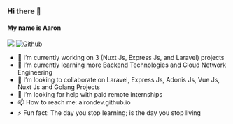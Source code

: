### Hi there 👋
#### My name is Aaron

![](https://visitor-badge.laobi.icu/badge?page_id=Airondev.Airondev)
[![Github](https://img.shields.io/github/followers/CharalambosIoannou?label=Follow&style=social)](https://github.com/airondev)



- 🔭 I’m currently working on 3 (Nuxt Js, Express Js, and Laravel)  projects
- 🌱 I’m currently learning more Backend Technologies and Cloud Network Engineering
- 👯 I’m looking to collaborate on Laravel, Express Js, Adonis Js, Vue Js, Nuxt Js and Golang Projects
- 🤔 I’m looking for help with paid remote internships
- 📫 How to reach me: airondev.github.io
- ⚡ Fun fact: The day you stop learning; is the day you stop living

